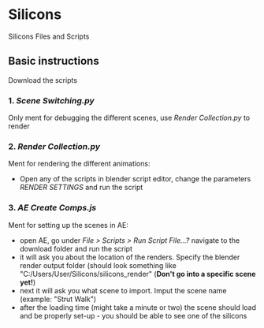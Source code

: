 # Silicons
Silicons Files and Scripts

## Basic instructions
Download the scripts
### 1. _Scene Switching.py_ 
Only ment for debugging the different scenes, use _Render Collection.py_ to render
### 2. _Render Collection.py_ 
Ment for rendering the different animations:
 - Open any of the scripts in blender script editor, change the parameters _RENDER SETTINGS_ and run the script
### 3. _AE Create Comps.js_
Ment for setting up the scenes in AE:
 - open AE, go under _File > Scripts > Run Script File...?_ navigate to the download folder and run the script
 - it will ask you about the location of the renders. Specify the blender render output folder (should look something like "C:/Users/User/Silicons/silicons_render" (**Don't go into a specific scene yet!**)
 - next it will ask you what scene to import. Imput the scene name (example: "Strut Walk")
 - after the loading time (might take a minute or two) the scene should load and be properly set-up - you should be able to see one of the silicons
